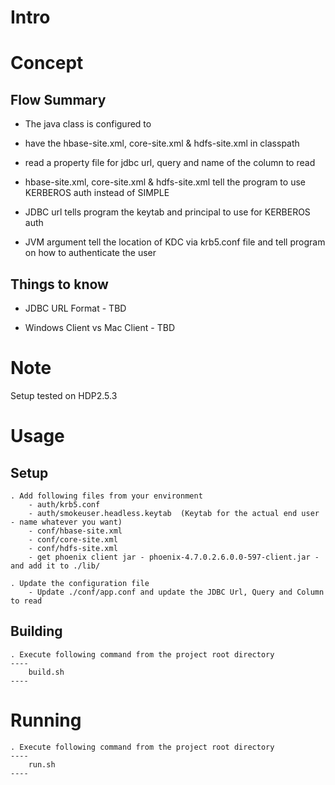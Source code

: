 # Intro

# Concept 

## Flow Summary

* The java class is configured to 
 * have the hbase-site.xml, core-site.xml & hdfs-site.xml in classpath 
 * read a property file for jdbc url, query and name of the column to read
* hbase-site.xml, core-site.xml & hdfs-site.xml tell the program to use KERBEROS auth instead of SIMPLE

* JDBC url tells program the keytab and principal to use for KERBEROS auth

* JVM argument tell the location of KDC via krb5.conf file and tell program on how to authenticate the user 


## Things to know

* JDBC URL Format - TBD

* Windows Client vs Mac Client - TBD

# Note

Setup tested on HDP2.5.3


# Usage 

## Setup
	. Add following files from your environment 
		- auth/krb5.conf 
		- auth/smokeuser.headless.keytab  (Keytab for the actual end user - name whatever you want) 
		- conf/hbase-site.xml
		- conf/core-site.xml
		- conf/hdfs-site.xml
		- get phoenix client jar - phoenix-4.7.0.2.6.0.0-597-client.jar - and add it to ./lib/
		
	. Update the configuration file 
		- Update ./conf/app.conf and update the JDBC Url, Query and Column to read
		
## Building 
	. Execute following command from the project root directory 
	----
		build.sh
	----

# Running
	. Execute following command from the project root directory 
	----
		run.sh
	----
		
